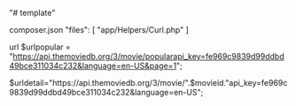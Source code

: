 "# template" 

composer.json
"files": [
            "app/Helpers/Curl.php"
        ]


url 
$urlpopular = "https://api.themoviedb.org/3/movie/popularapi_key=fe969c9839d99ddbd49bce311034c232&language=en-US&page=1";

$urldetail="https://api.themoviedb.org/3/movie/".$movieid."api_key=fe969c9839d99ddbd49bce311034c232&language=en-US";




